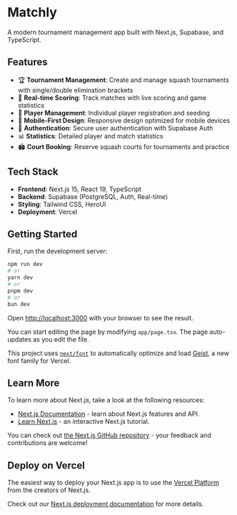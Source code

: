 # Matchly

A modern tournament management app built with Next.js, Supabase, and TypeScript.

## Features

- 🏆 **Tournament Management**: Create and manage squash tournaments with single/double elimination brackets
- 🎾 **Real-time Scoring**: Track matches with live scoring and game statistics
- 👥 **Player Management**: Individual player registration and seeding
- 📱 **Mobile-First Design**: Responsive design optimized for mobile devices
- 🔐 **Authentication**: Secure user authentication with Supabase Auth
- 📊 **Statistics**: Detailed player and match statistics
- 🏟️ **Court Booking**: Reserve squash courts for tournaments and practice

## Tech Stack

- **Frontend**: Next.js 15, React 19, TypeScript
- **Backend**: Supabase (PostgreSQL, Auth, Real-time)
- **Styling**: Tailwind CSS, HeroUI
- **Deployment**: Vercel

## Getting Started

First, run the development server:

```bash
npm run dev
# or
yarn dev
# or
pnpm dev
# or
bun dev
```

Open [http://localhost:3000](http://localhost:3000) with your browser to see the result.

You can start editing the page by modifying `app/page.tsx`. The page auto-updates as you edit the file.

This project uses [`next/font`](https://nextjs.org/docs/app/building-your-application/optimizing/fonts) to automatically optimize and load [Geist](https://vercel.com/font), a new font family for Vercel.

## Learn More

To learn more about Next.js, take a look at the following resources:

- [Next.js Documentation](https://nextjs.org/docs) - learn about Next.js features and API.
- [Learn Next.js](https://nextjs.org/learn) - an interactive Next.js tutorial.

You can check out [the Next.js GitHub repository](https://github.com/vercel/next.js) - your feedback and contributions are welcome!

## Deploy on Vercel

The easiest way to deploy your Next.js app is to use the [Vercel Platform](https://vercel.com/new?utm_medium=default-template&filter=next.js&utm_source=create-next-app&utm_campaign=create-next-app-readme) from the creators of Next.js.

Check out our [Next.js deployment documentation](https://nextjs.org/docs/app/building-your-application/deploying) for more details.
